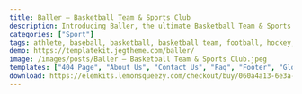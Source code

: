 ```yaml
---
title: Baller – Basketball Team & Sports Club
description: Introducing Baller, the ultimate Basketball Team & Sports Club Elementor Template Kit. Elevate your sports club with meticulously designed templates. Tailored for seamless integration with Elementor, this kit offers effortless customization and a user-friendly experience. Unleash the potential of Baller's templates to craft a dynamic online platform showcasing your basketball team and sports activities. Whether you're coaching or competing, Baller's adaptable templates ensure your team spirit shines. Embark on a journey of web design excellence with this exceptional Elementor Template Kit, curated to enhance your online presence and elevate your basketball and sports club to new heights of athleticism.
categories: ["Sport"]
tags: athlete, baseball, basketball, basketball team, football, hockey, league, modern, orange, soccer, sport, sport club, sport news, team, wordpress template
demo: https://templatekit.jegtheme.com/baller/
image: /images/posts/Baller – Basketball Team & Sports Club.jpeg
templates: ["404 Page", "About Us", "Contact Us", "Faq", "Footer", "Global", "Header", "Home", "Match Statistic", "Match", "Metform Contact Us", "News", "Service Detail", "Services", "Single Post", "Team"]
download: https://elemkits.lemonsqueezy.com/checkout/buy/060a4a13-6e3a-491d-9e05-4ceb54c0afea
---
```

